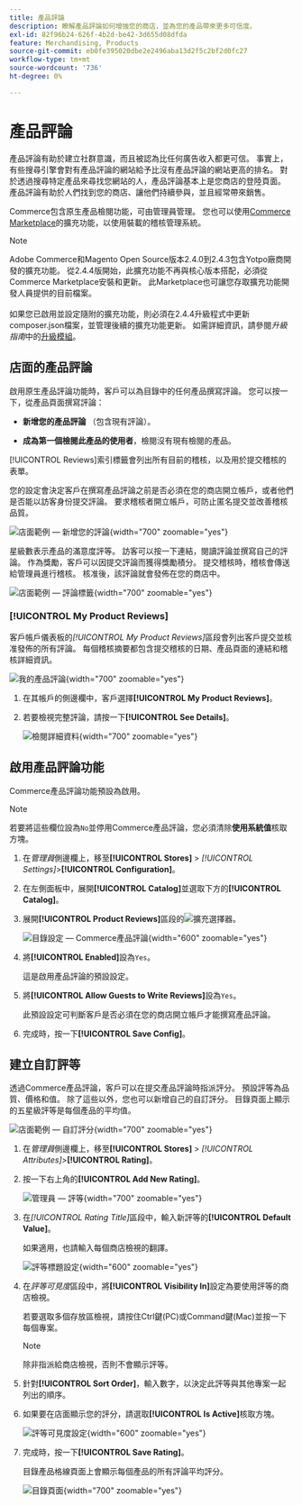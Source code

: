 ```yaml
---
title: 產品評論
description: 瞭解產品評論如何增強您的商店，並為您的產品帶來更多可信度。
exl-id: 82f96b24-626f-4b2d-be42-3d655d08dfda
feature: Merchandising, Products
source-git-commit: eb0fe395020dbe2e2496aba13d2f5c2bf2d0fc27
workflow-type: tm+mt
source-wordcount: '736'
ht-degree: 0%

---
```


# 產品評論

產品評論有助於建立社群意識，而且被認為比任何廣告收入都更可信。 事實上，有些搜尋引擎會對有產品評論的網站給予比沒有產品評論的網站更高的排名。 對於透過搜尋特定產品來尋找您網站的人，產品評論基本上是您商店的登陸頁面。 產品評論有助於人們找到您的商店、讓他們持續參與，並且經常帶來銷售。

Commerce包含原生產品檢閱功能，可由管理員管理。 您也可以使用[Commerce Marketplace](../getting-started/commerce-marketplace.md)的擴充功能，以使用裝載的稽核管理系統。

>[!NOTE]
>
>Adobe Commerce和Magento Open Source版本2.4.0到2.4.3包含Yotpo廠商開發的擴充功能。 從2.4.4版開始，此擴充功能不再與核心版本搭配，必須從Commerce Marketplace安裝和更新。 此Marketplace也可讓您存取擴充功能開發人員提供的目前檔案。
><br><br>
>如果您已啟用並設定隨附的擴充功能，則必須在2.4.4升級程式中更新composer.json檔案，並管理後續的擴充功能更新。 如需詳細資訊，請參閱&#x200B;_升級指南_&#x200B;中的[升級模組](https://experienceleague.adobe.com/docs/commerce-operations/upgrade-guide/modules/upgrade.html?lang=zh-Hant)。

## 店面的產品評論

啟用原生產品評論功能時，客戶可以為目錄中的任何產品撰寫評論。 您可以按一下，從產品頁面撰寫評論：

- **新增您的產品評論** （包含現有評論）。

- **成為第一個檢閱此產品的使用者**，檢閱沒有現有檢閱的產品。

[!UICONTROL Reviews]索引標籤會列出所有目前的稽核，以及用於提交稽核的表單。

您的設定會決定客戶在撰寫產品評論之前是否必須在您的商店開立帳戶，或者他們是否能以訪客身份提交評論。 要求稽核者開立帳戶，可防止匿名提交並改善稽核品質。

![店面範例 — 新增您的評論](./assets/storefront-review-this-product.png){width="700" zoomable="yes"}

星級數表示產品的滿意度評等。 訪客可以按一下連結，閱讀評論並撰寫自己的評論。 作為獎勵，客戶可以因提交評論而獲得獎勵積分。 提交稽核時，稽核會傳送給管理員進行稽核。 核准後，該評論就會發佈在您的商店中。

![店面範例 — 評論標籤](./assets/storefront-reviews-tab.png){width="700" zoomable="yes"}

### [!UICONTROL My Product Reviews]

客戶帳戶儀表板的&#x200B;_[!UICONTROL My Product Reviews]_&#x200B;區段會列出客戶提交並核准發佈的所有評論。 每個稽核摘要都包含提交稽核的日期、產品頁面的連結和稽核詳細資訊。

![我的產品評論](./assets/account-dashboard-my-product-reviews.png){width="700" zoomable="yes"}

1. 在其帳戶的側邊欄中，客戶選擇&#x200B;**[!UICONTROL My Product Reviews]**。

1. 若要檢視完整評論，請按一下&#x200B;**[!UICONTROL See Details]**。

   ![檢閱詳細資料](./assets/account-dashboard-my-product-reviews-details.png){width="700" zoomable="yes"}

## 啟用產品評論功能

Commerce產品評論功能預設為啟用。

>[!NOTE]
>
>若要將這些欄位設為`No`並停用Commerce產品評論，您必須清除&#x200B;**使用系統值**&#x200B;核取方塊。

1. 在&#x200B;_管理員_&#x200B;側邊欄上，移至&#x200B;**[!UICONTROL Stores]** > _[!UICONTROL Settings]_>**[!UICONTROL Configuration]**。

1. 在左側面板中，展開&#x200B;**[!UICONTROL Catalog]**&#x200B;並選取下方的&#x200B;**[!UICONTROL Catalog]**。

1. 展開&#x200B;**[!UICONTROL Product Reviews]**&#x200B;區段的![擴充選擇器](../assets/icon-display-expand.png)。

   ![目錄設定 — Commerce產品評論](../configuration-reference/catalog/assets/catalog-product-reviews.png){width="600" zoomable="yes"}

1. 將&#x200B;**[!UICONTROL Enabled]**&#x200B;設為`Yes`。

   這是啟用產品評論的預設設定。

1. 將&#x200B;**[!UICONTROL Allow Guests to Write Reviews]**&#x200B;設為`Yes`。

   此預設設定可判斷客戶是否必須在您的商店開立帳戶才能撰寫產品評論。

1. 完成時，按一下&#x200B;**[!UICONTROL Save Config]**。

## 建立自訂評等

透過Commerce產品評論，客戶可以在提交產品評論時指派評分。 預設評等為品質、價格和值。 除了這些以外，您也可以新增自己的自訂評分。 目錄頁面上顯示的五星級評等是每個產品的平均值。

![店面範例 — 自訂評分](./assets/attribute-custom-ratings-review.png){width="700" zoomable="yes"}

1. 在&#x200B;_管理員_&#x200B;側邊欄上，移至&#x200B;**[!UICONTROL Stores]** > _[!UICONTROL Attributes]_>**[!UICONTROL Rating]**。

1. 按一下右上角的&#x200B;**[!UICONTROL Add New Rating]**。

   ![管理員 — 評等](./assets/product-reviews-rating.png){width="700" zoomable="yes"}

1. 在&#x200B;_[!UICONTROL Rating Title]_&#x200B;區段中，輸入新評等的&#x200B;**[!UICONTROL Default Value]**。

   如果適用，也請輸入每個商店檢視的翻譯。

   ![評等標題設定](./assets/product-rating-title.png){width="600" zoomable="yes"}

1. 在&#x200B;_評等可見度_&#x200B;區段中，將&#x200B;**[!UICONTROL Visibility In]**&#x200B;設定為要使用評等的商店檢視。

   若要選取多個存放區檢視，請按住Ctrl鍵(PC)或Command鍵(Mac)並按一下每個專案。

   >[!NOTE]
   >
   >除非指派給商店檢視，否則不會顯示評等。

1. 針對&#x200B;**[!UICONTROL Sort Order]**，輸入數字，以決定此評等與其他專案一起列出的順序。

1. 如果要在店面顯示您的評分，請選取&#x200B;**[!UICONTROL Is Active]**&#x200B;核取方塊。

   ![評等可見度設定](./assets/product-rating-visibility.png){width="600" zoomable="yes"}

1. 完成時，按一下&#x200B;**[!UICONTROL Save Rating]**。

   目錄產品格線頁面上會顯示每個產品的所有評論平均評分。

   ![目錄頁面](./assets/catalog-rating-page.png){width="700" zoomable="yes"}
